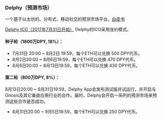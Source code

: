 ### Delphy（预测市场）

一个基于以太坊的、分布式、移动社交的预测市场平台。[白皮书](http://8btc.com/doc-view-1395.html)  

[Delphy ICO（2017年7月31日开始）](http://www.ingdu.net/index.html#ICO)
Delphy的ICO采用涨价模式。

#### 种子轮（1800万DPY, 18%）：

- 7月31日 20:00 ~ 8月2日 19:59，每个ETH可以兑换 500 DPY代币。
- 8月2日20:00 ~ 8月6日19:59，每个ETH可以兑换 470 DPY代币。
- 8月6日20:00 ~ 8月13日19:59，每个ETH可以兑换 430 DPY代币。

#### 第二轮（800万DPY, 8%）：

8月13日20:00 ~ 8月31日19:59，Delphy App会发布测试版并试运行，并开启与Gnosis及其它垂直应用行业的合作。届时，Delphy会开启一系列的预测市场来预测这些合作是否成功。

- 8月31日20:00 ~ 9月5日19:59，每个ETH可以兑换 250 DPY代币。